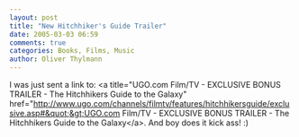 ```yaml
---
layout: post
title: "New Hitchhiker's Guide Trailer"
date: 2005-03-03 06:59
comments: true
categories: Books, Films, Music
author: Oliver Thylmann
---
```



I was just sent a link to: &lt;a title=&quot;UGO.com Film/TV - EXCLUSIVE BONUS TRAILER - The Hitchhikers Guide to the Galaxy&quot; href=&quot;http://www.ugo.com/channels/filmtv/features/hitchhikersguide/exclusive.asp#&quot;&gt;UGO.com Film/TV - EXCLUSIVE BONUS TRAILER - The Hitchhikers Guide to the Galaxy&lt;/a&gt;. And boy does it kick ass! :)


